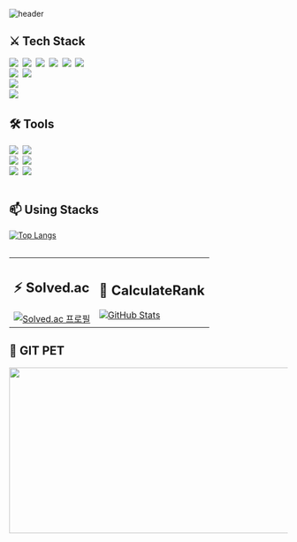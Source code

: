 ![header](https://capsule-render.vercel.app/api?type=Cylinder&text=Kwak%20Hyo%20Jae&fontColor=black&fontSize=30&color=DCDCDC)

<table>
  <tr>
    <div class="Web_Front_lang">
      <h2>⚔ Tech Stack</h2>
      <img src="https://img.shields.io/badge/html5-E34F26.svg?style=for-the-badge&logo=html5&logoColor=white" />&nbsp
      <img src="https://img.shields.io/badge/css3-1572B6.svg?style=for-the-badge&logo=css&logoColor=white" />&nbsp
      <img src="https://img.shields.io/badge/javascript-F7DF1E.svg?style=for-the-badge&logo=javascript&logoColor=black" />&nbsp
      <img src="https://img.shields.io/badge/typescript-3178C6.svg?style=for-the-badge&logo=typescript&logoColor=black" />&nbsp
      <img src="https://img.shields.io/badge/TailWind CSS-06B6D4.svg?style=for-the-badge&logo=tailwindcss&logoColor=black" />&nbsp
      <img src="https://img.shields.io/badge/NEXT.js-green.svg?style=for-the-badge&logo=nextdotjs&logoColor=black" />&nbsp
    </div>
    <div class="Web_Front_Framework">
      <img src="https://img.shields.io/badge/vue-00A82D.svg?style=for-the-badge&logo=VUE.js&logoColor=#4FC08D" />&nbsp
      <img src="https://img.shields.io/badge/REACT-61DAFB.svg?style=for-the-badge&logo=REACT&logoColor=black" />&nbsp
    </div>
    <div class="Web_Back_lang">
      <img src="https://img.shields.io/badge/java-00B388.svg?style=for-the-badge&logo=OpenJDK&logoColor=black" />&nbsp
    </div>
    <div class="Data_lang">
      <img src="https://img.shields.io/badge/mysql-4479A1.svg?style=for-the-badge&logo=MYSQL&logoColor=black" />&nbsp
    </div>
  </tr>
  <tr>
    <div class="Source_tools">
      <h2>🛠 Tools</h2>
      <img src="https://img.shields.io/badge/git-F05033.svg?style=for-the-badge&logo=git&logoColor=white" />&nbsp
      <img src="https://img.shields.io/badge/openAI-412991.svg?style=for-the-badge&logo=openai&logoColor=white" />&nbsp
    </div>
    <div class="Web_tools">
      <img src="https://img.shields.io/badge/github-181717.svg?style=for-the-badge&logo=github&logoColor=white" />&nbsp
      <img src="https://img.shields.io/badge/Notion-F3F3F3.svg?style=for-the-badge&logo=notion&logoColor=black" />&nbsp
    </div>
    <div class="Idle">
      <img src="https://img.shields.io/badge/IntelliJ IDEA-red.svg?style=for-the-badge&logo=intellijidea&logoColor=white" />&nbsp
      <img src="https://img.shields.io/badge/Figma-F24E1E.svg?style=for-the-badge&logo=Figma&logoColor=black" />&nbsp
    </div>
  </tr>
</table>

<table>
  <tr>
    <div>
      <h2>📫 Using Stacks</h2>
      <a href="https://github.com/REVE97">
        <img src="https://github-readme-stats.vercel.app/api/top-langs/?username=REVE97&layout=compact&exclude_repo=SW_project" alt="Top Langs" />
      </a>
    </div>
  </tr>
</table>

<table>
  <tr>
    <td>
      <h2>⚡ Solved.ac</h2>
      <a href="https://solved.ac/gywo9675">
        <img src="http://mazassumnida.wtf/api/v2/generate_badge?boj=gywo9675" alt="Solved.ac 프로필" />
      </a>
    </td>
    <td>
      <h2>🔭 CalculateRank</h2>
    <a href="https://github.com/REVE97">
      <img src="https://github-readme-stats.vercel.app/api?username=REVE97&show_icons=true&theme=dracula" alt="GitHub Stats" />
    </a>
    </td>
  </tr>
</table>

<table id = "Git Pet">
  <h2>🐾 GIT PET</h2>
  <a href="https://www.gitanimals.org/en_US?utm_medium=image&utm_source=REVE97&utm_content=farm">
    <img src="https://render.gitanimals.org/farms/REVE97"
      width="800"
      height="300"
    />
  </a>
</table>
